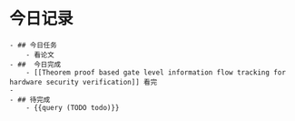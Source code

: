 # 今日记录
	- ## 今日任务
		- 看论文
	- ##  今日完成
		- [[Theorem proof based gate level information flow tracking for hardware security verification]] 看完
	-
	- ## 待完成
		- {{query (TODO todo)}}